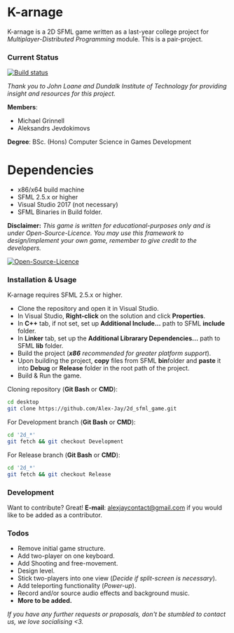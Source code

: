 # K-arnage

K-arnage is a 2D SFML game written as a last-year college project for *Multiplayer-Distributed Programming* module. This is a pair-project.

### Current Status
[![Build status](https://ci.appveyor.com/api/projects/status/u91uk4akkcl3377m?svg=true)](https://ci.appveyor.com/project/Alex-Jay/k-arnage-2d-sfml-game)

*Thank you to John Loane and Dundalk Institute of Technology for providing insight and resources for this project.*

**Members**:

  - Michael Grinnell
  - Aleksandrs Jevdokimovs

**Degree**: BSc. (Hons) Computer Science in Games Development

# Dependencies

  - x86/x64 build machine
  - SFML 2.5.x or higher
  - Visual Studio 2017 (not necessary)
  - SFML Binaries in Build folder.

**Disclaimer:**
*This game is written for educational-purposes only and is under Open-Source-Licence. You may use this framework to design/implement your own game, remember to give credit to the developers.*

[![Open-Source-Licence](http://www.myiconfinder.com/uploads/iconsets/64-64-04a5e3532f7fb534017d5aeed9941c38.png)](https://opensource.org/licenses)

### Installation & Usage

K-arnage requires SFML 2.5.x or higher.

- Clone the repository and open it in Visual Studio.
- In Visual Studio, **Right-click** on the solution and click **Properties**.
- In **C++** tab, if not set, set up **Additional Include...** path to SFML **include** folder.
- In **Linker** tab, set up the **Additional Librarary Dependencies...** path to SFML **lib** folder.
- Build the project (***x86** recommended for greater platform support*).
- Upon building the project, **copy** files from SFML **bin**folder and **paste** it into **Debug** or **Release** folder in the root path of the project.
- Build & Run the game.
 
Cloning repository (**Git Bash** or **CMD**):

```sh
cd desktop
git clone https://github.com/Alex-Jay/2d_sfml_game.git
```

For Development branch (**Git Bash** or **CMD**):

```sh
cd '2d_*'
git fetch && git checkout Development
```

For Release branch (**Git Bash** or **CMD**):

```sh
cd '2d_*'
git fetch && git checkout Release
```

### Development

Want to contribute? Great!
**E-mail**: alexjaycontact@gmail.com if you would like to be added as a contributor.

### Todos
 - Remove initial game structure.
 - Add two-player on one keyboard.
 - Add Shooting and free-movement.
 - Design level.
 - Stick two-players into one view (*Decide if split-screen is necessary*).
 - Add teleporting functionality (*Power-up*).
 - Record and/or source audio effects and background music.
 - **More to be added.**
 
*If you have any further requests or proposals, don't be stumbled to contact us, we love socialising <3.*
